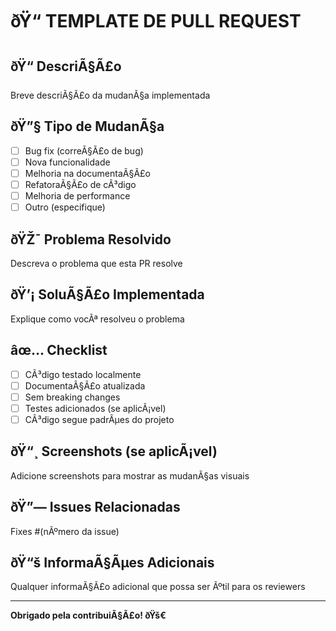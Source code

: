 ﻿# ðŸ“ TEMPLATE DE PULL REQUEST

## ðŸ“ DescriÃ§Ã£o
Breve descriÃ§Ã£o da mudanÃ§a implementada

## ðŸ”§ Tipo de MudanÃ§a
- [ ] Bug fix (correÃ§Ã£o de bug)
- [ ] Nova funcionalidade
- [ ] Melhoria na documentaÃ§Ã£o
- [ ] RefatoraÃ§Ã£o de cÃ³digo
- [ ] Melhoria de performance
- [ ] Outro (especifique)

## ðŸŽ¯ Problema Resolvido
Descreva o problema que esta PR resolve

## ðŸ’¡ SoluÃ§Ã£o Implementada
Explique como vocÃª resolveu o problema

## âœ… Checklist
- [ ] CÃ³digo testado localmente
- [ ] DocumentaÃ§Ã£o atualizada
- [ ] Sem breaking changes
- [ ] Testes adicionados (se aplicÃ¡vel)
- [ ] CÃ³digo segue padrÃµes do projeto

## ðŸ“¸ Screenshots (se aplicÃ¡vel)
Adicione screenshots para mostrar as mudanÃ§as visuais

## ðŸ”— Issues Relacionadas
Fixes #(nÃºmero da issue)

## ðŸ“š InformaÃ§Ãµes Adicionais
Qualquer informaÃ§Ã£o adicional que possa ser Ãºtil para os reviewers

---

**Obrigado pela contribuiÃ§Ã£o! ðŸš€**

